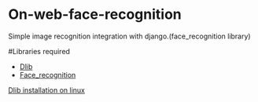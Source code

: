 # On-web-face-recognition
Simple image recognition integration with django.(face_recognition library)


#Libraries required
* [Dlib](https://pypi.org/project/dlib/)
* [Face_recognition](https://pypi.org/project/face_recognition/)

[Dlib installation on linux](https://www.learnopencv.com/install-dlib-on-ubuntu/)

